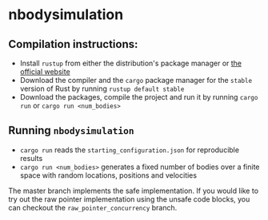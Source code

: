 # nbodysimulation

## Compilation instructions:
* Install `rustup` from either the distribution's package manager or [the official website](https://rustup.rs/)
* Download the compiler and the `cargo` package manager for the `stable` version of Rust by running `rustup default stable`
* Download the packages, compile the project and run it by running `cargo run` or `cargo run <num_bodies>`

## Running `nbodysimulation`

* `cargo run` reads the `starting_configuration.json` for reproducible results
* `cargo run <num_bodies>` generates a fixed number of bodies over a finite space with random locations, positions and velocities

The master branch implements the safe implementation. If you would like to try out the raw pointer implementation using the unsafe code blocks, you can checkout the `raw_pointer_concurrency` branch.